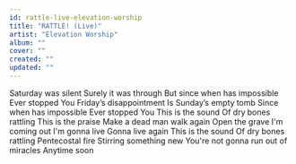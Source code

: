 ```yaml
---
id: rattle-live-elevation-worship
title: "RATTLE! (Live)"
artist: "Elevation Worship"
album: ""
cover: ""
created: ""
updated: ""
---
```


Saturday was silent
Surely it was through
But since when has impossible
Ever stopped You
Friday’s disappointment
Is Sunday’s empty tomb
Since when has impossible
Ever stopped You
This is the sound
Of dry bones rattling
This is the praise
Make a dead man walk again
Open the grave
I'm coming out
I'm gonna live
Gonna live again
This is the sound
Of dry bones rattling
Pentecostal fire
Stirring something new
You're not gonna run out of miracles
Anytime soon